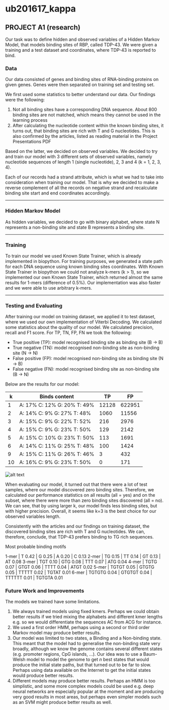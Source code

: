 # ub201617_kappa

## PROJECT A1 (research)

Our task was to define hidden and observed variables of a Hidden Markov Model, that models binding sites of RBP, called TDP-43. We were given a training 
and a test dataset and coordinates, where TDP-43 is reported to bind.

### Data

Our data consisted of genes and binding sites of RNA-binding proteins on given genes. Genes were then separated on training set and testing set.

We first used some statistics to better understand our data. Our findings were the following:
1. Not all binding sites have a corresponding DNA sequence. About 800 binding sites are not matched, which means they cannot be used in the learning process
2. After calculating the nucleotide content within the known binding sites, it turns out, that binding sites are rich with T and G nucleotides. This is also confirmed
by the articles, listed as reading material in the Project Presentations PDF

Based on the latter, we decided on observed variables. We decided to try and train our model with 3 different sets of observed variables, namely nucleotide sequences
of length 1 (single nucleotide), 2, 3 and 4 (k = 1, 2, 3, 4). 

Each of our records had a strand attribute, which is what we had to take into consideration when training our model. That is why we decided to make a reverse complement
of all the records on negative strand and recalculate binding site start and end coordinates accordingly.

---

### Hidden Markov Model

As hidden variables, we decided to go with binary alphabet, where state N represents a non-binding site and state B represents a binding site.

---

### Training

To train our model we used Known State Trainer, which is already implemented in biopython. For training purposes, we generated a state path for each DNA sequence using
known binding sites coordinates. With Known State Trainer in biopython we could not analyze k-mers (k > 1), so we implemented our own Known State Trainer, which returned
almost the same results for 1-mers (difference of 0.5%). Our implementation was also faster and we were able to use arbitrary k-mers.

---

### Testing and Evaluating

After training our model on training dataset, we applied it to test dataset, where we used our own implementation of Viterbi Decoding. We calculated some statistics about 
the quality of our model. We calculated precision, recall and F1 score. For TP, TN, FP, FN we took the following:

* True positive (TP): model recognised binding site as binding site (B -> B)
* True negative (TN): model recognised non-binding site as non-binding site (N -> N)
* False positive (FP): model recognised non-binding site as binding site (N -> B)
* False negative (FN): model recognised binding site as non-binding site (B -> N)

Below are the results for our model:

k | Binds content | TP | FP
--- | --- | --- | ---
1 | A: 17% C: 12%  G: 20%  T: 49%	| 12128 | 622951
2 | A: 14% C: 9%   G: 27%  T: 48%	| 1060 | 11556
3 | A: 15% C: 9%   G: 22%  T: 52%	| 216| 2976
4 | A: 15% C: 9%   G: 23%  T: 50%	| 129 | 2142
5 | A: 15% C: 10%  G: 23%  T: 50%	| 113| 1691
6 | A: 14% C: 11%  G: 25%  T: 48%   | 100 | 1424
9 | A: 15% C: 11%  G: 26%  T: 46%   | 3 | 432
10 | A: 16% C: 9%   G: 23%  T: 50%   | 0 | 171

![alt text](https://github.com/petergabrovsek/ub201617_kappa/blob/master/Figures/k-F1.png "Relation between k and F1")

When evaluating our model, it turned out that there were a lot of test samples, where our model discovered zero binding sites. Therefore, we calculated our performance
statistics on all results (all = yes) and on the subset, where there were more than zero binding sites discovered (all = no). We can see, that by using larger k, our model 
finds less binding sites, but with higher precision. Overall, it seems like k=3 is the best choice for our observed variables length.

Consistently with the articles and our findings on training dataset, the discovered binding sites are rich with T and G nucleotides. We can, therefore, conclude, that TDP-43
prefers binding to TG rich sequences.

Most probable binding motifs

1-mer | T 0.42 | G 0.25 | A 0.20 | C 0.13
2-mer | TG 0.15 | TT 0.14 | GT 0.13 | AT 0.08
3-mer | TGT 0.10 | GTG 0.08 | TTT 0.07 | ATG 0.04
4-mer | TGTG 0.07 | GTGT 0.06 | TTTT 0.04 | ATGT 0.02
5-mer | TGTGT 0.05 | GTGTG 0.05 | TTTTT 0.02 | TGTAT 0.01
6-mer | TGTGTG 0.04 | GTGTGT 0.04 |  TTTTTT 0.01 | TGTGTA 0.01

### Future Work and Improvements

The models we trained have some limitations.

1. We always trained models using fixed kmers. Perhaps we could obtain better results if we tried mixing the alphabets and different kmer lengths e.g. so we would differentiate the sequences AC from ACG for instance.
2. We used a first order HMM, perhaps using a second or third order Markov model may produce better results.
3. Our model was limited to two states, a Binding and a Non-binding state. This meant that the model had to generalise the non-binding state very broadly, although we know the genome contains several different states (e.g. promoter regions, CpG islands, ...). Our idea was to use a Baum-Welsh model to model the genome to get _n_ best states that would produce the initial state paths, but that turned out to be far to slow. Perhaps using data available on the Internet to get the initial states would produce better results.
4. Different models may produce better results. Perhaps an HMM is too simplistic, and some more complex models could be used e.g. deep neural networks are especially popular at the moment and are producing very good results in most areas, but perhaps even simpler models such as an SVM might produce better results as well.
